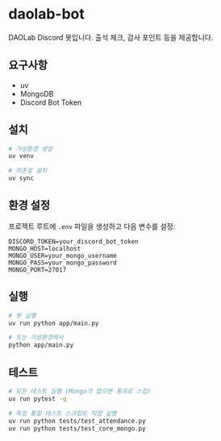 # daolab-bot

DAOLab Discord 봇입니다. 출석 체크, 감사 포인트 등을 제공합니다.

## 요구사항

- uv
- MongoDB
- Discord Bot Token

## 설치

```sh
# 가상환경 생성
uv venv

# 의존성 설치
uv sync
```

## 환경 설정

프로젝트 루트에 `.env` 파일을 생성하고 다음 변수를 설정:

```env
DISCORD_TOKEN=your_discord_bot_token
MONGO_HOST=localhost
MONGO_USER=your_mongo_username
MONGO_PASS=your_mongo_password
MONGO_PORT=27017
```

## 실행

```sh
# 봇 실행
uv run python app/main.py

# 또는 가상환경에서
python app/main.py
```

## 테스트

```sh
# 모든 테스트 실행 (Mongo가 없으면 통과로 스킵)
uv run pytest -q

# 특정 통합 테스트 스크립트 직접 실행
uv run python tests/test_attendance.py
uv run python tests/test_core_mongo.py
```
